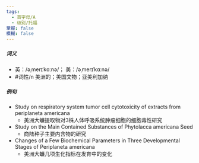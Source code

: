 ```yaml
---
tags:
  - 首字母/A
  - 级别/托福
掌握: false
模糊: false
---
```

##### 词义
- 英：/əˌmerɪˈkɑːnə/； 美：/əˌmerɪˈkɑːnə/
- #词性/n  美洲的；美国文物；亚美利加纳
##### 例句
- Study on respiratory system tumor cell cytotoxicity of extracts from periplaneta americana
	- 美洲大蠊提取物对3株人体呼吸系统肿瘤细胞的细胞毒性研究
- Study on the Main Contained Substances of Phytolacca americana Seed
	- 商陆种子主要内含物的研究
- Changes of a Few Biochemical Parameters in Three Developmental Stages of Periplaneta americana
	- 美洲大蠊几项生化指标在发育中的变化
